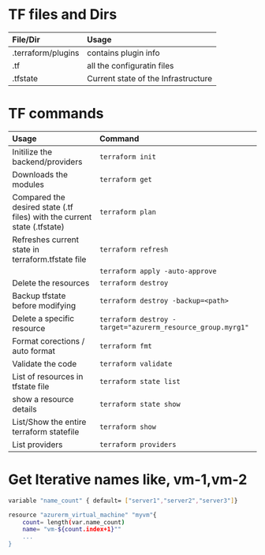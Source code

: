 # TF files and Dirs
| File/Dir | Usage |
| :-- | :-- |
| .terraform/plugins | contains plugin info
| .tf | all the configuratin files
|.tfstate | Current state of the Infrastructure

# TF commands
| Usage | Command |
| :-- | :-- |
| Initilize the backend/providers | `terraform init` |
| Downloads the modules | `terraform get` |
|Compared the desired state (.tf files) with the current state (.tfstate) | `terraform plan` |
|Refreshes current state in terraform.tfstate file  | `terraform refresh`
|  | `terraform apply -auto-approve` |
|Delete the resources | `terraform destroy` |
| Backup tfstate before modifying | `terraform destroy -backup=<path>`
| Delete a specific resource | `terraform destroy -target="azurerm_resource_group.myrg1"`
| Format corections / auto format | `terraform fmt` |
| Validate the code | `terraform validate`
| List of resources in tfstate file | `terraform state list`
| show a resource details | `terraform state show`
| List/Show the entire terraform statefile | `terraform show`
| List providers | `terraform providers`


# Get Iterative names like, vm-1,vm-2
```sh
variable "name_count" { default= ["server1","server2","server3"]}

resource "azurerm_virtual_machine" "myvm"{
    count= length(var.name_count)
    name= "vm-${count.index+1}""
    ...
}
```
